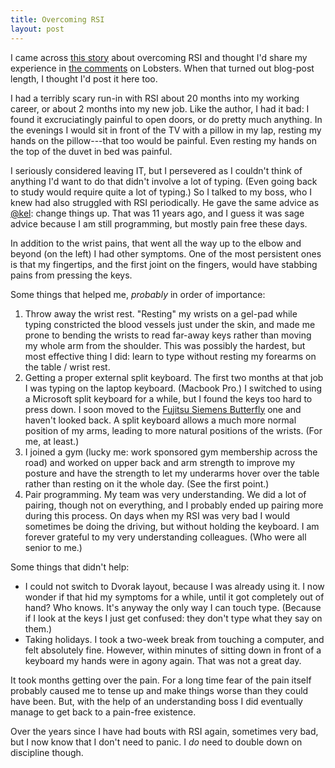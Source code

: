 ```yaml
---
title: Overcoming RSI
layout: post
---
```


I came across
[this story](https://boinkor.net/2016/04/some-things-i-learned-about-dealing-with-rsi/)
about overcoming RSI and thought I'd share my experience in
[the comments](https://lobste.rs/s/qaeig8/some_things_i_learned_about_dealing_with_rsi)
on Lobsters. When that turned out blog-post length, I thought I'd post it here
too.

I had a terribly scary run-in with RSI about 20 months into my working career,
or about 2 months into my new job. Like the author, I had it bad: I found it
excruciatingly painful to open doors, or do pretty much anything. In the
evenings I would sit in front of the TV with a pillow in my lap, resting my
hands on the pillow---that too would be painful. Even resting my hands on the
top of the duvet in bed was painful.

I seriously considered leaving IT, but I persevered as I couldn't think of
anything I'd want to do that didn't involve a lot of typing. (Even going back
to study would require quite a lot of typing.) So I talked to my boss, who I
knew had also struggled with RSI periodically. He gave the same advice as
[@kel](https://lobste.rs/c/9qexwc): change things up. That was 11 years ago,
and I guess it was sage advice because I am still programming, but mostly pain
free these days.

In addition to the wrist pains, that went all the way up to the elbow and
beyond (on the left) I had other symptoms. One of the most persistent ones is
that my fingertips, and the first joint on the fingers, would have stabbing
pains from pressing the keys.

Some things that helped me, _probably_ in order of importance:

1. Throw away the wrist rest. "Resting" my wrists on a gel-pad while typing
   constricted the blood vessels just under the skin, and made me prone to
   bending the wrists to read far-away keys rather than moving my whole arm
   from the shoulder. This was possibly the hardest, but most effective thing
   I did: learn to type without resting my forearms on the table / wrist rest.
2. Getting a proper external split keyboard. The first two months at that job
   I was typing on the laptop keyboard. (Macbook Pro.) I switched to using a
   Microsoft split keyboard for a while, but I found the keys too hard to
   press down. I soon moved to the
   [Fujitsu Siemens Butterfly](https://www.amazon.co.uk/Fujitsu-Keyboard-KBPC-keyboards-CSA-C22-2/dp/B000JWEJEC?ie=UTF8&keywords=siemens%20keyboard&qid=1455117950&ref_=sr_1_2&s=electronics&sr=1-2)
   one and haven't looked back. A split keyboard allows a much more normal
   position of my arms, leading to more natural positions of the wrists. (For
   me, at least.)
3. I joined a gym (lucky me: work sponsored gym membership across the road)
   and worked on upper back and arm strength to improve my posture and have
   the strength to let my underarms hover over the table rather than resting
   on it the whole day. (See the first point.)
4. Pair programming. My team was very understanding. We did a lot of pairing,
   though not on everything, and I probably ended up pairing more during this
   process. On days when my RSI was very bad I would sometimes be doing the
   driving, but without holding the keyboard. I am forever grateful to my very
   understanding colleagues. (Who were all senior to me.)

Some things that didn't help:

- I could not switch to Dvorak layout, because I was already using it. I now
  wonder if that hid my symptoms for a while, until it got completely out of
  hand? Who knows. It's anyway the only way I can touch type. (Because if I
  look at the keys I just get confused: they don't type what they say on
  them.)
- Taking holidays. I took a two-week break from touching a computer, and felt
  absolutely fine. However, within minutes of sitting down in front of a
  keyboard my hands were in agony again. That was not a great day.

It took months getting over the pain. For a long time fear of the pain itself
probably caused me to tense up and make things worse than they could have
been. But, with the help of an understanding boss I did eventually manage to
get back to a pain-free existence.

Over the years since I have had bouts with RSI again, sometimes very bad, but
I now know that I don't need to panic. I *do* need to double down on
discipline though.
